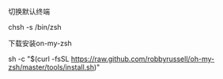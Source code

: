 切换默认终端

  chsh -s /bin/zsh 

下载安装on-my-zsh

  sh -c "$(curl -fsSL https://raw.github.com/robbyrussell/oh-my-zsh/master/tools/install.sh)" 
